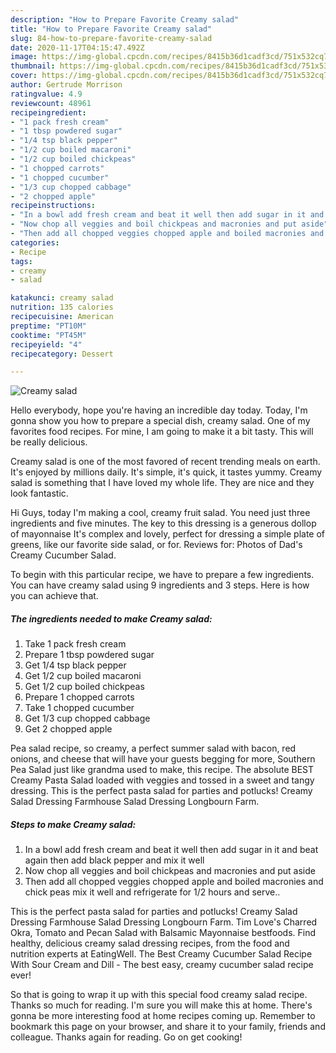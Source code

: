 ```yaml
---
description: "How to Prepare Favorite Creamy salad"
title: "How to Prepare Favorite Creamy salad"
slug: 84-how-to-prepare-favorite-creamy-salad
date: 2020-11-17T04:15:47.492Z
image: https://img-global.cpcdn.com/recipes/8415b36d1cadf3cd/751x532cq70/creamy-salad-recipe-main-photo.jpg
thumbnail: https://img-global.cpcdn.com/recipes/8415b36d1cadf3cd/751x532cq70/creamy-salad-recipe-main-photo.jpg
cover: https://img-global.cpcdn.com/recipes/8415b36d1cadf3cd/751x532cq70/creamy-salad-recipe-main-photo.jpg
author: Gertrude Morrison
ratingvalue: 4.9
reviewcount: 48961
recipeingredient:
- "1 pack fresh cream"
- "1 tbsp powdered sugar"
- "1/4 tsp black pepper"
- "1/2 cup boiled macaroni"
- "1/2 cup boiled chickpeas"
- "1 chopped carrots"
- "1 chopped cucumber"
- "1/3 cup chopped cabbage"
- "2 chopped apple"
recipeinstructions:
- "In a bowl add fresh cream and beat it well then add sugar in it and beat again then add black pepper and mix it well"
- "Now chop all veggies and boil chickpeas and macronies and put aside"
- "Then add all chopped veggies chopped apple and boiled macronies and chick peas mix it well and refrigerate for 1/2 hours and serve.."
categories:
- Recipe
tags:
- creamy
- salad

katakunci: creamy salad 
nutrition: 135 calories
recipecuisine: American
preptime: "PT10M"
cooktime: "PT45M"
recipeyield: "4"
recipecategory: Dessert

---
```



![Creamy salad](https://img-global.cpcdn.com/recipes/8415b36d1cadf3cd/751x532cq70/creamy-salad-recipe-main-photo.jpg)

Hello everybody, hope you're having an incredible day today. Today, I'm gonna show you how to prepare a special dish, creamy salad. One of my favorites food recipes. For mine, I am going to make it a bit tasty. This will be really delicious.

Creamy salad is one of the most favored of recent trending meals on earth. It's enjoyed by millions daily. It's simple, it's quick, it tastes yummy. Creamy salad is something that I have loved my whole life. They are nice and they look fantastic.

Hi Guys, today I&#39;m making a cool, creamy fruit salad. You need just three ingredients and five minutes. The key to this dressing is a generous dollop of mayonnaise It&#39;s complex and lovely, perfect for dressing a simple plate of greens, like our favorite side salad, or for. Reviews for: Photos of Dad&#39;s Creamy Cucumber Salad.


To begin with this particular recipe, we have to prepare a few ingredients. You can have creamy salad using 9 ingredients and 3 steps. Here is how you can achieve that.

<!--inarticleads1-->

##### The ingredients needed to make Creamy salad:

1. Take 1 pack fresh cream
1. Prepare 1 tbsp powdered sugar
1. Get 1/4 tsp black pepper
1. Get 1/2 cup boiled macaroni
1. Get 1/2 cup boiled chickpeas
1. Prepare 1 chopped carrots
1. Take 1 chopped cucumber
1. Get 1/3 cup chopped cabbage
1. Get 2 chopped apple


Pea salad recipe, so creamy, a perfect summer salad with bacon, red onions, and cheese that will have your guests begging for more, Southern Pea Salad just like grandma used to make, this recipe. The absolute BEST Creamy Pasta Salad loaded with veggies and tossed in a sweet and tangy dressing. This is the perfect pasta salad for parties and potlucks! Creamy Salad Dressing Farmhouse Salad Dressing Longbourn Farm. 

<!--inarticleads2-->

##### Steps to make Creamy salad:

1. In a bowl add fresh cream and beat it well then add sugar in it and beat again then add black pepper and mix it well
1. Now chop all veggies and boil chickpeas and macronies and put aside
1. Then add all chopped veggies chopped apple and boiled macronies and chick peas mix it well and refrigerate for 1/2 hours and serve..


This is the perfect pasta salad for parties and potlucks! Creamy Salad Dressing Farmhouse Salad Dressing Longbourn Farm. Tim Love&#39;s Charred Okra, Tomato and Pecan Salad with Balsamic Mayonnaise bestfoods. Find healthy, delicious creamy salad dressing recipes, from the food and nutrition experts at EatingWell. The Best Creamy Cucumber Salad Recipe With Sour Cream and Dill - The best easy, creamy cucumber salad recipe ever! 

So that is going to wrap it up with this special food creamy salad recipe. Thanks so much for reading. I'm sure you will make this at home. There's gonna be more interesting food at home recipes coming up. Remember to bookmark this page on your browser, and share it to your family, friends and colleague. Thanks again for reading. Go on get cooking!
